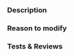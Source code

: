 ### Description
<!-- What's this PR for? -->


### Reason to modify
<!-- 
- Think twice before modifying: is it the best way? will it break things? 
- Have you made sure that there is actually a problem before trying to fix it?
- Explain the logic behind your changes - WHY and HOW what you have done works
-->

### Tests & Reviews
<!-- Uncomment based on the situation -->

<!-- I have tested the code and it works. -->

<!-- Please review things below: -->

<!--
If you want the Travis-CI build for this pull request to be run with extra plugins,
please uncomment the following lines, and follow the formats below EXACTLY. Do NOT include any inline or post-line comments.
-->
<!-- # Plugins to test with Travis-CI
- [this-is-the-file-name-in-plugins-folder.php](http://path.to/script-plugin-download)
- [this-is-a.phar](http://path.to-phar-download)
- https://file-extensions.will.be/auto-detected/if/only/URL/is/given
-->

<!-- END -->

